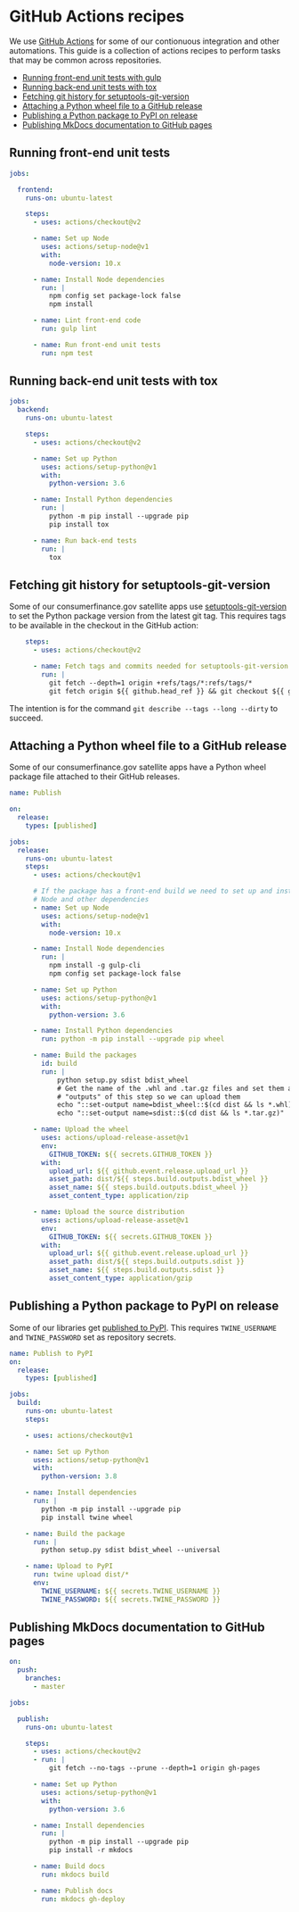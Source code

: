 # GitHub Actions recipes

We use [GitHub Actions](https://github.com/features/actions) for some of our contionuous integration and other automations. 
This guide is a collection of actions recipes to perform tasks that may be common across repositories. 

- [Running front-end unit tests with gulp](#running-front-end-unit-tests-with-gulp)
- [Running back-end unit tests with tox](#running-back-end-unit-tests-with-tox)
- [Fetching git history for setuptools-git-version](#fetching-git-history-for-setuptools-git-version)
- [Attaching a Python wheel file to a GitHub release](#attaching-a-python-wheel-file-to-a-github-release)
- [Publishing a Python package to PyPI on release](#publishing-a-python-package-to-pypi-on-release)
- [Publishing MkDocs documentation to GitHub pages](#publishing-mkdocs-documentation-to-github-pages)


## Running front-end unit tests 

```yml
jobs:

  frontend:
    runs-on: ubuntu-latest

    steps:
      - uses: actions/checkout@v2

      - name: Set up Node
        uses: actions/setup-node@v1
        with:
          node-version: 10.x

      - name: Install Node dependencies
        run: |
          npm config set package-lock false
          npm install

      - name: Lint front-end code
        run: gulp lint

      - name: Run front-end unit tests
        run: npm test
```

## Running back-end unit tests with tox

```yml
jobs:
  backend:
    runs-on: ubuntu-latest

    steps:
      - uses: actions/checkout@v2

      - name: Set up Python
        uses: actions/setup-python@v1
        with:
          python-version: 3.6

      - name: Install Python dependencies
        run: |
          python -m pip install --upgrade pip
          pip install tox

      - name: Run back-end tests
        run: |
          tox
```

## Fetching git history for setuptools-git-version

Some of our consumerfinance.gov satellite apps use [setuptools-git-version](https://github.com/pyfidelity/setuptools-git-version) to set the Python package version from the latest git tag. This requires tags to be available in the checkout in the GitHub action: 

```yml
    steps:
      - uses: actions/checkout@v2

      - name: Fetch tags and commits needed for setuptools-git-version
        run: |
          git fetch --depth=1 origin +refs/tags/*:refs/tags/*
          git fetch origin ${{ github.head_ref }} && git checkout ${{ github.head_ref }}
```

The intention is for the command `git describe --tags --long --dirty` to succeed.

## Attaching a Python wheel file to a GitHub release

Some of our consumerfinance.gov satellite apps have a Python wheel package file attached to their GitHub releases.

```yml
name: Publish 

on: 
  release:
    types: [published]

jobs:
  release:
    runs-on: ubuntu-latest
    steps:
      - uses: actions/checkout@v1

      # If the package has a front-end build we need to set up and install 
      # Node and other dependencies
      - name: Set up Node
        uses: actions/setup-node@v1
        with:
          node-version: 10.x

      - name: Install Node dependencies
        run: |
          npm install -g gulp-cli
          npm config set package-lock false

      - name: Set up Python
        uses: actions/setup-python@v1
        with:
          python-version: 3.6

      - name: Install Python dependencies
        run: python -m pip install --upgrade pip wheel

      - name: Build the packages
        id: build
        run: |
            python setup.py sdist bdist_wheel
            # Get the name of the .whl and .tar.gz files and set them as 
            # "outputs" of this step so we can upload them
            echo "::set-output name=bdist_wheel::$(cd dist && ls *.whl)"
            echo "::set-output name=sdist::$(cd dist && ls *.tar.gz)"

      - name: Upload the wheel
        uses: actions/upload-release-asset@v1
        env:
          GITHUB_TOKEN: ${{ secrets.GITHUB_TOKEN }}
        with:
          upload_url: ${{ github.event.release.upload_url }}
          asset_path: dist/${{ steps.build.outputs.bdist_wheel }}
          asset_name: ${{ steps.build.outputs.bdist_wheel }}
          asset_content_type: application/zip

      - name: Upload the source distribution
        uses: actions/upload-release-asset@v1
        env:
          GITHUB_TOKEN: ${{ secrets.GITHUB_TOKEN }}
        with:
          upload_url: ${{ github.event.release.upload_url }}
          asset_path: dist/${{ steps.build.outputs.sdist }}
          asset_name: ${{ steps.build.outputs.sdist }}
          asset_content_type: application/gzip
```

## Publishing a Python package to PyPI on release

Some of our libraries get [published to PyPI](pypi.md). 
This requires `TWINE_USERNAME` and `TWINE_PASSWORD` set as repository secrets.

```yml
name: Publish to PyPI
on: 
  release:
    types: [published]

jobs:
  build:
    runs-on: ubuntu-latest
    steps:

    - uses: actions/checkout@v1

    - name: Set up Python
      uses: actions/setup-python@v1
      with:
        python-version: 3.8

    - name: Install dependencies
      run: |
        python -m pip install --upgrade pip
        pip install twine wheel

    - name: Build the package
      run: |
        python setup.py sdist bdist_wheel --universal

    - name: Upload to PyPI
      run: twine upload dist/*
      env: 
        TWINE_USERNAME: ${{ secrets.TWINE_USERNAME }}
        TWINE_PASSWORD: ${{ secrets.TWINE_PASSWORD }}
```

## Publishing MkDocs documentation to GitHub pages

```yml
on: 
  push:
    branches:
      - master

jobs:

  publish:
    runs-on: ubuntu-latest

    steps:
      - uses: actions/checkout@v2
      - run: |
          git fetch --no-tags --prune --depth=1 origin gh-pages

      - name: Set up Python
        uses: actions/setup-python@v1
        with:
          python-version: 3.6

      - name: Install dependencies
        run: |
          python -m pip install --upgrade pip
          pip install -r mkdocs

      - name: Build docs
        run: mkdocs build

      - name: Publish docs
        run: mkdocs gh-deploy
```
